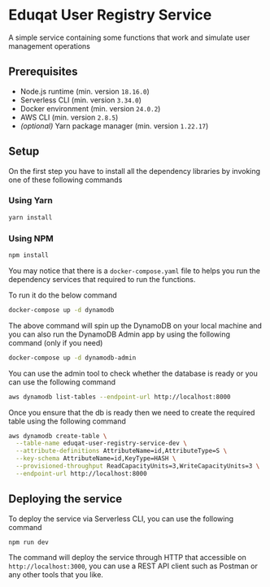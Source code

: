 # Eduqat User Registry Service

A simple service containing some functions that work and simulate user management operations

## Prerequisites

- Node.js runtime (min. version `18.16.0`)
- Serverless CLI (min. version `3.34.0`)
- Docker environment (min. version `24.0.2`)
- AWS CLI (min. version `2.8.5`)
- *(optional)* Yarn package manager (min. version `1.22.17`)

## Setup

On the first step you have to install all the dependency libraries by invoking one of these following commands

### Using Yarn

```bash
yarn install
```

### Using NPM

```bash
npm install
```

You may notice that there is a `docker-compose.yaml` file to helps you run the dependency services that required to run the functions.

To run it do the below command

```bash
docker-compose up -d dynamodb
```

The above command will spin up the DynamoDB on your local machine and you can also run the DynamoDB Admin app by using the following command (only if you need)

```bash
docker-compose up -d dynamodb-admin
```

You can use the admin tool to check whether the database is ready or you can use the following command

```bash
aws dynamodb list-tables --endpoint-url http://localhost:8000
```

Once you ensure that the db is ready then we need to create the required table using the following command

```bash
aws dynamodb create-table \
  --table-name eduqat-user-registry-service-dev \
  --attribute-definitions AttributeName=id,AttributeType=S \
  --key-schema AttributeName=id,KeyType=HASH \
  --provisioned-throughput ReadCapacityUnits=3,WriteCapacityUnits=3 \
  --endpoint-url http://localhost:8000
```

## Deploying the service

To deploy the service via Serverless CLI, you can use the following command

```bash
npm run dev
```

The command will deploy the service through HTTP that accessible on `http://localhost:3000`, you can use a REST API client such as Postman or any other tools that you like.
